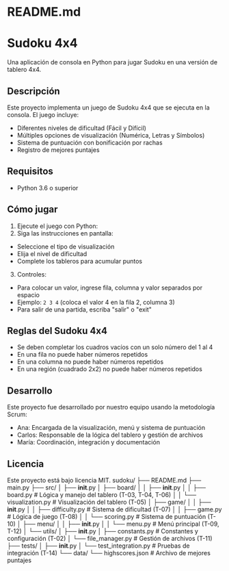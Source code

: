 # README.md
# Sudoku 4x4

Una aplicación de consola en Python para jugar Sudoku en una versión de tablero 4x4.

## Descripción

Este proyecto implementa un juego de Sudoku 4x4 que se ejecuta en la consola. El juego incluye:

- Diferentes niveles de dificultad (Fácil y Difícil)
- Múltiples opciones de visualización (Numérica, Letras y Símbolos)
- Sistema de puntuación con bonificación por rachas
- Registro de mejores puntajes

## Requisitos

- Python 3.6 o superior

## Cómo jugar

1. Ejecute el juego con Python:
2. Siga las instrucciones en pantalla:
- Seleccione el tipo de visualización
- Elija el nivel de dificultad
- Complete los tableros para acumular puntos

3. Controles:
- Para colocar un valor, ingrese fila, columna y valor separados por espacio
- Ejemplo: `2 3 4` (coloca el valor 4 en la fila 2, columna 3)
- Para salir de una partida, escriba "salir" o "exit"

## Reglas del Sudoku 4x4

- Se deben completar los cuadros vacíos con un solo número del 1 al 4
- En una fila no puede haber números repetidos
- En una columna no puede haber números repetidos
- En una región (cuadrado 2x2) no puede haber números repetidos

## Desarrollo

Este proyecto fue desarrollado por nuestro equipo usando la metodología Scrum:

- Ana: Encargada de la visualización, menú y sistema de puntuación
- Carlos: Responsable de la lógica del tablero y gestión de archivos
- María: Coordinación, integración y documentación

## Licencia

Este proyecto está bajo licencia MIT.
sudoku/
├── README.md
├── main.py
├── src/
│   ├── __init__.py
│   ├── board/
│   │   ├── __init__.py
│   │   ├── board.py          # Lógica y manejo del tablero (T-03, T-04, T-06)
│   │   └── visualization.py  # Visualización del tablero (T-05)
│   ├── game/
│   │   ├── __init__.py
│   │   ├── difficulty.py     # Sistema de dificultad (T-07)
│   │   ├── game.py           # Lógica de juego (T-08)
│   │   └── scoring.py        # Sistema de puntuación (T-10)
│   ├── menu/
│   │   ├── __init__.py
│   │   └── menu.py           # Menú principal (T-09, T-12)
│   └── utils/
│       ├── __init__.py
│       ├── constants.py      # Constantes y configuración (T-02)
│       └── file_manager.py   # Gestión de archivos (T-11)
├── tests/
│   ├── __init__.py
│   └── test_integration.py  # Pruebas de integración (T-14)
└── data/
    └── highscores.json      # Archivo de mejores puntajes